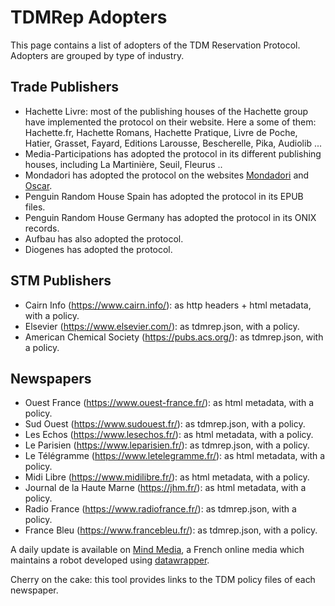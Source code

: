 # TDMRep Adopters

This page contains a list of adopters of the TDM Reservation Protocol. Adopters are grouped by type of industry. 

## Trade Publishers
- Hachette Livre: most of the publishing houses of the Hachette group have implemented the protocol on their website. Here a some of them: Hachette.fr, Hachette Romans, Hachette Pratique, Livre de Poche, Hatier, Grasset, Fayard, Editions Larousse, Bescherelle, Pika, Audiolib ...   
- Media-Participations has adopted the protocol in its different publishing houses, including La Martinière, Seuil, Fleurus ..
- Mondadori has adopted the protocol on the websites [Mondadori](https://www.mondadori.it/) and [Oscar](https://www.oscarmondadori.it/). 
- Penguin Random House Spain has adopted the protocol in its EPUB files. 
- Penguin Random House Germany has adopted the protocol in its ONIX records. 
- Aufbau has also adopted the protocol.
- Diogenes has adopted the protocol.

## STM Publishers
- Cairn Info (https://www.cairn.info/): as http headers + html metadata, with a policy.
- Elsevier (https://www.elsevier.com/): as tdmrep.json, with a policy.
- American Chemical Society (https://pubs.acs.org/): as tdmrep.json, with a policy.

## Newspapers
- Ouest France (https://www.ouest-france.fr/): as html metadata, with a policy.
- Sud Ouest (https://www.sudouest.fr/): as tdmrep.json, with a policy.
- Les Echos (https://www.lesechos.fr/): as html metadata, with a policy.
- Le Parisien (https://www.leparisien.fr/): as tdmrep.json, with a policy.
- Le Télégramme (https://www.letelegramme.fr/): as html metadata, with a policy.
- Midi Libre (https://www.midilibre.fr/): as html metadata, with a policy.
- Journal de la Haute Marne (https://jhm.fr/): as html metadata, with a policy.
- Radio France (https://www.radiofrance.fr/): as tdmrep.json, with a policy.
- France Bleu (https://www.francebleu.fr/): as tdmrep.json, with a policy.

A daily update is available on [Mind Media](https://www.mind.eu.com/media/data/ia-generative-quels-editeurs-francais-bloquent-les-robots-dopenai-et-google-lesquels-ont-adopte-le-protocole-tdmrep/), a French online media which maintains a robot developed using [datawrapper](https://www.datawrapper.de/_/607Cd/). 

Cherry on the cake: this tool provides links to the TDM policy files of each newspaper. 